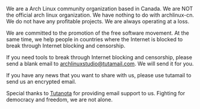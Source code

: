 We are a Arch Linux community organization based in Canada. We are NOT the official arch linux organization. We have nothing to do with archlinux-cn. We do not have any profitable projects. We are always operating at a loss.

We are committed to the promotion of the free software movement. At the same time, we help people in countries where the Internet is blocked to break through Internet blocking and censorship.

If you need tools to break through Internet blocking and censorship, please send a blank email to archlinuxstudio@tutamail.com. We will send it for you.

If you have any news that you want to share with us, please use tutamail to send us an encrypted email.

Special thanks to [Tutanota](https://tutanota.com/) for providing email support to us. Fighting for democracy and freedom, we are not alone.



